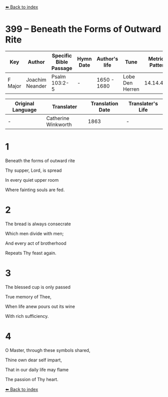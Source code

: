 [⬅️ Back to index](../README.md)

# 399 – Beneath the Forms of Outward Rite

Key | Author   | Specific Bible Passage     |Hymn Date |Author's life |Tune |Metrical Pattern   |Composer/Source                                                                                        
-- | --------- | ---------------------------|----------|--------------|-----|-------------------|-------------   
F Major  | Joachim Neander      | Psalm 103:2-5 | -  | 1650 - 1680 | Lobe Den Herren | 14.14.4.7.8 | Chorale Book for England, 1863 

Original Language | Translater | Translation Date   | Translater's Life     
----------------- | --------- | --------------------|-------------   
\-  | Catherine Winkworth      | 1863 | -  | 1827 - 1878 



# 1

Beneath the forms of outward rite

Thy supper, Lord, is spread

In every quiet upper room

Where fainting souls are fed.



# 2

The bread is always consecrate

Which men divide with men;

And every act of brotherhood

Repeats Thy feast again.



# 3

The blessed cup is only passed

True memory of Thee,

When life anew pours out its wine

With rich sufficiency.



# 4

O Master, through these symbols shared,

Thine own dear self impart,

That in our daily life may flame

The passion of Thy heart.

[⬅️ Back to index](../README.md)
